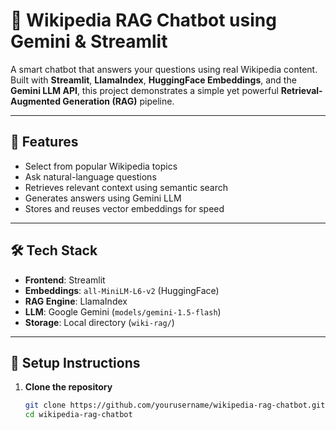 # 🤖 Wikipedia RAG Chatbot using Gemini & Streamlit

A smart chatbot that answers your questions using real Wikipedia content. Built with **Streamlit**, **LlamaIndex**, **HuggingFace Embeddings**, and the **Gemini LLM API**, this project demonstrates a simple yet powerful **Retrieval-Augmented Generation (RAG)** pipeline.

---

## 🚀 Features

- Select from popular Wikipedia topics
- Ask natural-language questions
- Retrieves relevant context using semantic search
- Generates answers using Gemini LLM
- Stores and reuses vector embeddings for speed

---

## 🛠️ Tech Stack

- **Frontend**: Streamlit
- **Embeddings**: `all-MiniLM-L6-v2` (HuggingFace)
- **RAG Engine**: LlamaIndex
- **LLM**: Google Gemini (`models/gemini-1.5-flash`)
- **Storage**: Local directory (`wiki-rag/`)

---

## 🔧 Setup Instructions

1. **Clone the repository**
   ```bash
   git clone https://github.com/yourusername/wikipedia-rag-chatbot.git
   cd wikipedia-rag-chatbot
